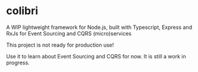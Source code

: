 # colibri
A WIP lightweight framework for Node.js, built with Typescript, Express and RxJs for Event Sourcing and CQRS (micro)services

This project is not ready for production use!

Use it to learn about Event Sourcing and CQRS for now. It is still a work in progress.
